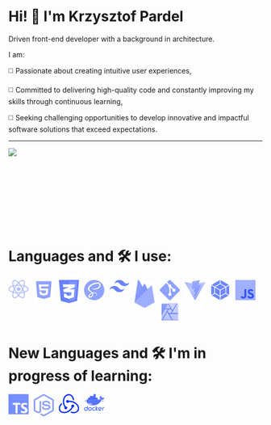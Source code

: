 # Hi! 👋 I'm Krzysztof Pardel

Driven front-end developer with a background in architecture.

I am:

◻️ Passionate about creating intuitive user experiences,

◻️ Committed to delivering high-quality code and constantly improving my skills through continuous learning,

◻️ Seeking challenging opportunities to develop innovative and impactful software solutions that exceed expectations.

---

<!--<img align='left' width='47%' src="https://github-readme-stats.vercel.app/api/top-langs/?username=KrzysztofPardel&layout="> -->
<img width='47%' src="https://github-readme-stats.vercel.app/api?username=KrzysztofPardel&show_icons=true&theme=cobalt">
<br><br><br><br><br><br><br><br><br>
<h1> Languages and 🛠 I use:</h1>
<p style="display:block;">
                <img alt="JavaScript" style="padding-right:10px;" width="40px" src="img/JS.jpg">
                <img  alt="React" align="left" style="padding-right:10px;" width="40px" src="img/React.png" >
                <img  alt="HTML5" align="left" style="padding-right:10px;" width="40px" src="img/HTML5.png" >
                <img  alt="CSS3" align="left" style="padding-right:10px;" width="40px" src="img/CSS3.png">
                <img  alt="SASS" align="left" style="padding-right:10px;" width="40px" src="img/SASS.png">
                <img  alt="TailwindCSS" align="left" style="padding-right:10px;" width="40px" src="img/TailwindCSS.png">
                <img  alt="Firebase" align="left" style="padding-right:10px;" width="40px" src="img/Firebase.png">
                <img  alt="GIT" align="left" style="padding-right:10px;" width="40px" src="img/GIT.png">
                <img  alt="Vite" align="left" style="padding-right:10px;" width="40px" src="img/Vite.png">
                <img  alt="WebPack" align="left" style="padding-right:10px;" width="40px" src="img/WebPack.png">
                <img  alt="Affinity" style="padding-right:10px;" width="40px" src="img/Affinity.png">
</p>

<h1> New Languages and 🛠 I'm in progress of learning:</h1>

<p>
<img  alt="JavaScript" align="left" style="padding-right:10px;" width="40px" src="img/TS.jpg">
<img  alt="JavaScript" align="left" style="padding-right:10px;" width="40px" src="img/NodeJS.png">
<img  alt="JavaScript" align="left" style="padding-right:10px;" width="40px" src="img/Redux.png">
<img  alt="JavaScript" style="padding-right:10px;" width="40px" src="img/Dokker.png">
</p>
<!-- [![Top Langs](https://github-readme-stats.vercel.app/api/top-langs/?username=KrzysztofPardel&hide_progress=true)](https://github.com/anuraghazra/github-readme-stats) -->
